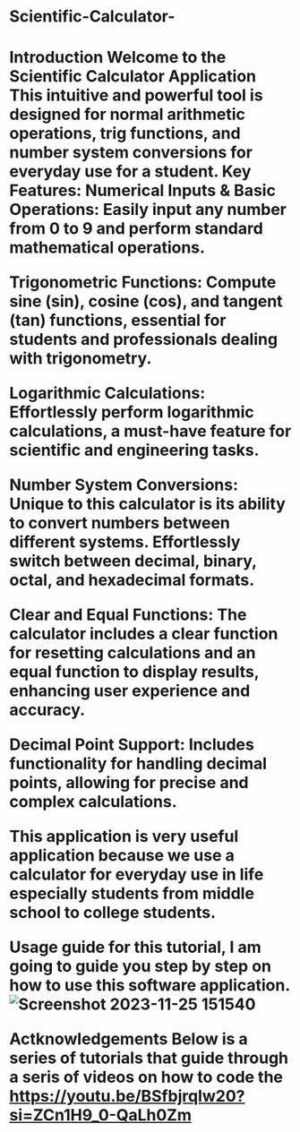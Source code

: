 # Scientific-Calculator-
<h1>Introduction
Welcome to the Scientific Calculator Application  This intuitive and powerful tool is designed  for normal arithmetic operations, trig functions, and number system  conversions for everyday use for a student.
Key Features:
Numerical Inputs & Basic Operations: Easily input any number from 0 to 9 and perform standard mathematical operations.

Trigonometric Functions: Compute sine (sin), cosine (cos), and tangent (tan) functions, essential for students and professionals dealing with trigonometry.

Logarithmic Calculations: Effortlessly perform logarithmic calculations, a must-have feature for scientific and engineering tasks.

Number System Conversions: Unique to this calculator is its ability to convert numbers between different systems. Effortlessly switch between decimal, binary, octal, and hexadecimal formats.

Clear and Equal Functions: The calculator includes a clear function for resetting calculations and an equal function to display results, enhancing user experience and accuracy.

Decimal Point Support: Includes functionality for handling decimal points, allowing for precise and complex calculations.

This application is very useful application because we use a calculator for everyday use in life especially students from middle school to college students.

Usage guide 
for this tutorial, I am going to guide you step by step on how to use this software application. 
![Screenshot 2023-11-25 151540](https://github.com/Manny42142134/Scientific-Calculator-/assets/151674696/4688a92c-7aad-4eeb-b2bd-adaf88cae1c1)  





Actknowledgements 
Below is a series of tutorials that guide through a seris of videos on how to code the
https://youtu.be/BSfbjrqIw20?si=ZCn1H9_0-QaLh0Zm
